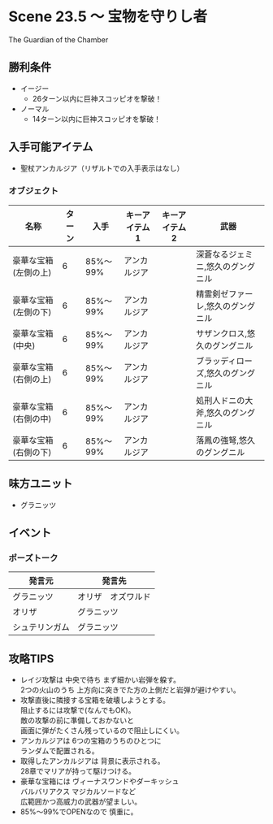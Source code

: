# Scene 23.5 ～ 宝物を守りし者  

The Guardian of the Chamber

## 勝利条件 

- イージー
  - 26ターン以内に巨神スコッピオを撃破！
- ノーマル
  - 14ターン以内に巨神スコッピオを撃破！

## 入手可能アイテム 

- 聖杖アンカルジア（リザルトでの入手表示はなし）

### オブジェクト

|名称|ターン|入手|キーアイテム1|キーアイテム2|武器|
|---|---|---|---|---|---|
|豪華な宝箱(左側の上)|6|85%～99%|アンカルジア||深蒼なるジェミニ,悠久のグングニル|
|豪華な宝箱(左側の下)|6|85%～99%|アンカルジア||精霊剣ゼファーレ,悠久のグングニル|
|豪華な宝箱(中央)|6|85%～99%|アンカルジア||サザンクロス,悠久のグングニル|
|豪華な宝箱(右側の上)|6|85%～99%|アンカルジア||ブラッディローズ,悠久のグングニル|
|豪華な宝箱(右側の中)|6|85%～99%|アンカルジア||処刑人ドニの大斧,悠久のグングニル|
|豪華な宝箱(右側の下)|6|85%～99%|アンカルジア||落鳳の強弩,悠久のグングニル|

## 味方ユニット 

- グラニッツ

## イベント 

### ポーズトーク

|発言元|発言先|
|---|---|
|グラニッツ|オリザ　オズワルド|
|オリザ|グラニッツ|
|シュテリンガム|グラニッツ|

## 攻略TIPS 

- レイジ攻撃は 中央で待ち まず細かい岩弾を躱す。  
2つの火山のうち 上方向に突きでた方の上側だと岩弾が避けやすい。
- 攻撃直後に隣接する宝箱を破壊しようとする。  
阻止するには攻撃で(なんでもOK)。  
敵の攻撃の前に準備しておかないと  
画面に弾がたくさん残っているので阻止しにくい。
- アンカルジアは 6つの宝箱のうちのひとつに  
ランダムで配置される。
- 取得したアンカルジアは 背景に表示される。  
28章でマリアが持って駆けつける。
- 豪華な宝箱には ヴィーナスワンドやダーキッシュ  
バルバリアクス マジカルソードなど  
広範囲かつ高威力の武器が望ましい。
- 85%～99%でOPENなので 慎重に。

